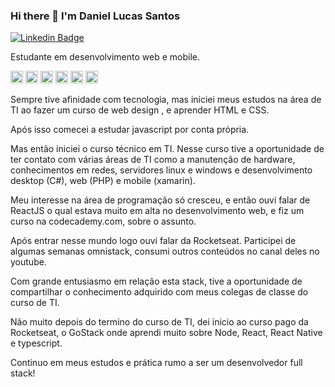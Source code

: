 <!--
### Hi there 👋
**DanielSLucas/DanielSLucas** is a ✨ _special_ ✨ repository because its `README.md` (this file) appears on your GitHub profile.

Here are some ideas to get you started:

- 🔭 I’m currently working on ...
- 🌱 I’m currently learning ...
- 👯 I’m looking to collaborate on ...
- 🤔 I’m looking for help with ...
- 💬 Ask me about ...
- 📫 How to reach me: ...
- 😄 Pronouns: ...
- ⚡ Fun fact: ...
-->


### Hi there 👋 I'm Daniel Lucas Santos
[![Linkedin Badge](https://img.shields.io/badge/-LinkedIn-blue?style=flat-square&logo=Linkedin&logoColor=white&link=https://www.linkedin.com/in/daniel-lucas-p-m-santos-b287b893/)](https://www.linkedin.com/in/daniel-lucas-p-m-santos-b287b893/) 

Estudante em desenvolvimento web e mobile.

<p align="left">
  <img src="https://devicons.github.io/devicon/devicon.git/icons/css3/css3-original-wordmark.svg" alt="css3"  width="20" height="20"/>
  <img src="https://devicons.github.io/devicon/devicon.git/icons/html5/html5-original-wordmark.svg" alt="html5"  width="20" height="20"/>
  <img src="https://devicons.github.io/devicon/devicon.git/icons/javascript/javascript-original.svg" alt="javascript" width="20" height="20"/>
  <img src="https://devicons.github.io/devicon/devicon.git/icons/nodejs/nodejs-original.svg" alt="nodejs" width="20" height="20"/>
  <img src="https://devicons.github.io/devicon/devicon.git/icons/react/react-original.svg" alt="react" width="20" height="20"/>
  <img src="https://devicons.github.io/devicon/devicon.git/icons/typescript/typescript-original.svg" alt="react" width="20" height="20"/>
  
</p>



Sempre tive afinidade com tecnologia, mas iniciei meus estudos na área de TI ao fazer um curso de web design , e aprender HTML e CSS.

Após isso comecei a estudar javascript por conta própria.

Mas então iniciei o curso técnico em TI. Nesse curso tive a oportunidade de ter contato com várias áreas de TI como a manutenção de hardware, conhecimentos em redes, servidores linux e windows e desenvolvimento desktop (C#), web (PHP) e mobile (xamarin).

Meu interesse na área de programação só cresceu, e então ouvi falar de ReactJS o qual estava muito em alta no desenvolvimento web, e fiz um curso na codecademy.com, sobre o assunto.

Após entrar nesse mundo logo ouvi falar da Rocketseat. Participei de algumas semanas omnistack, consumi outros conteúdos no canal deles no youtube.

Com grande entusiasmo em relação esta stack, tive a oportunidade de compartilhar o conhecimento adquirido com meus colegas de classe do curso de TI.

Não muito depois do termino do curso de TI, dei inicio ao curso pago da Rocketseat, o GoStack onde aprendi muito sobre Node, React, React Native e typescript.

Continuo em meus estudos e prática rumo a ser um desenvolvedor full stack!
